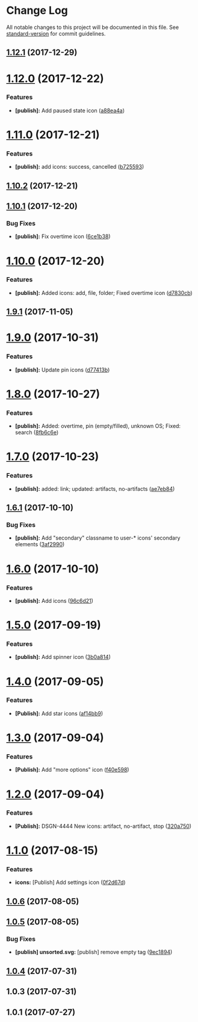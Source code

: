 # Change Log

All notable changes to this project will be documented in this file. See [standard-version](https://github.com/conventional-changelog/standard-version) for commit guidelines.

<a name="1.12.1"></a>
## [1.12.1](https://github.com/JetBrains/icons/compare/v1.12.0...v1.12.1) (2017-12-29)



<a name="1.12.0"></a>
# [1.12.0](https://github.com/JetBrains/icons/compare/v1.11.0...v1.12.0) (2017-12-22)


### Features

* **[publish]:** Add paused state icon ([a88ea4a](https://github.com/JetBrains/icons/commit/a88ea4a))



<a name="1.11.0"></a>
# [1.11.0](https://github.com/JetBrains/icons/compare/v1.10.2...v1.11.0) (2017-12-21)


### Features

* **[publish]:** add icons: success, cancelled ([b725593](https://github.com/JetBrains/icons/commit/b725593))



<a name="1.10.2"></a>
## [1.10.2](https://github.com/JetBrains/icons/compare/v1.10.1...v1.10.2) (2017-12-21)



<a name="1.10.1"></a>
## [1.10.1](https://github.com/JetBrains/icons/compare/v1.10.0...v1.10.1) (2017-12-20)


### Bug Fixes

* **[publish]:** Fix overtime icon ([6ce1b38](https://github.com/JetBrains/icons/commit/6ce1b38))



<a name="1.10.0"></a>
# [1.10.0](https://github.com/JetBrains/icons/compare/v1.9.1...v1.10.0) (2017-12-20)


### Features

* **[publish]:** Added icons: add, file, folder; Fixed overtime icon ([d7830cb](https://github.com/JetBrains/icons/commit/d7830cb))



<a name="1.9.1"></a>
## [1.9.1](https://github.com/JetBrains/icons/compare/v1.9.0...v1.9.1) (2017-11-05)



<a name="1.9.0"></a>
# [1.9.0](https://github.com/JetBrains/icons/compare/v1.8.0...v1.9.0) (2017-10-31)


### Features

* **[publish]:** Update pin icons ([d77413b](https://github.com/JetBrains/icons/commit/d77413b))



<a name="1.8.0"></a>
# [1.8.0](https://github.com/JetBrains/icons/compare/v1.7.0...v1.8.0) (2017-10-27)


### Features

* **[publish]:** Added: overtime, pin (empty/filled), unknown OS; Fixed: search ([8fb6c6e](https://github.com/JetBrains/icons/commit/8fb6c6e))



<a name="1.7.0"></a>
# [1.7.0](https://github.com/JetBrains/icons/compare/v1.6.1...v1.7.0) (2017-10-23)


### Features

* **[publish]:** added: link; updated: artifacts, no-artifacts ([ae7eb84](https://github.com/JetBrains/icons/commit/ae7eb84))



<a name="1.6.1"></a>
## [1.6.1](https://github.com/JetBrains/icons/compare/v1.6.0...v1.6.1) (2017-10-10)


### Bug Fixes

* **[publish]:** Add "secondary" classname to user-* icons' secondary elements ([3af2990](https://github.com/JetBrains/icons/commit/3af2990))



<a name="1.6.0"></a>
# [1.6.0](https://github.com/JetBrains/icons/compare/v1.5.0...v1.6.0) (2017-10-10)


### Features

* **[publish]:** Add icons ([96c6d21](https://github.com/JetBrains/icons/commit/96c6d21))



<a name="1.5.0"></a>
# [1.5.0](https://github.com/JetBrains/icons/compare/v1.4.0...v1.5.0) (2017-09-19)


### Features

* **[publish]:** Add spinner icon ([3b0a814](https://github.com/JetBrains/icons/commit/3b0a814))



<a name="1.4.0"></a>
# [1.4.0](https://github.com/JetBrains/icons/compare/v1.3.0...v1.4.0) (2017-09-05)


### Features

* **[Publish]:** Add star icons ([af14bb9](https://github.com/JetBrains/icons/commit/af14bb9))



<a name="1.3.0"></a>
# [1.3.0](https://github.com/JetBrains/icons/compare/v1.2.0...v1.3.0) (2017-09-04)


### Features

* **[Publish]:** Add "more options" icon ([f40e598](https://github.com/JetBrains/icons/commit/f40e598))



<a name="1.2.0"></a>
# [1.2.0](https://github.com/JetBrains/icons/compare/v1.1.0...v1.2.0) (2017-09-04)


### Features

* **[Publish]:** DSGN-4444 New icons: artifact, no-artifact, stop ([320a750](https://github.com/JetBrains/icons/commit/320a750))



<a name="1.1.0"></a>
# [1.1.0](https://github.com/JetBrains/icons/compare/v1.0.6...v1.1.0) (2017-08-15)


### Features

* **icons:** [Publish] Add settings icon ([0f2d67d](https://github.com/JetBrains/icons/commit/0f2d67d))



<a name="1.0.6"></a>
## [1.0.6](https://github.com/JetBrains/icons/compare/v1.0.5...v1.0.6) (2017-08-05)



<a name="1.0.5"></a>
## [1.0.5](https://github.com/JetBrains/icons/compare/v1.0.4...v1.0.5) (2017-08-05)


### Bug Fixes

* **[publish] unsorted.svg:** [publish] remove empty tag ([9ec1894](https://github.com/JetBrains/icons/commit/9ec1894))



<a name="1.0.4"></a>
## [1.0.4](https://github.com/JetBrains/icons/compare/v1.0.3...v1.0.4) (2017-07-31)



<a name="1.0.3"></a>
## 1.0.3 (2017-07-31)



<a name="1.0.1"></a>
## 1.0.1 (2017-07-27)
